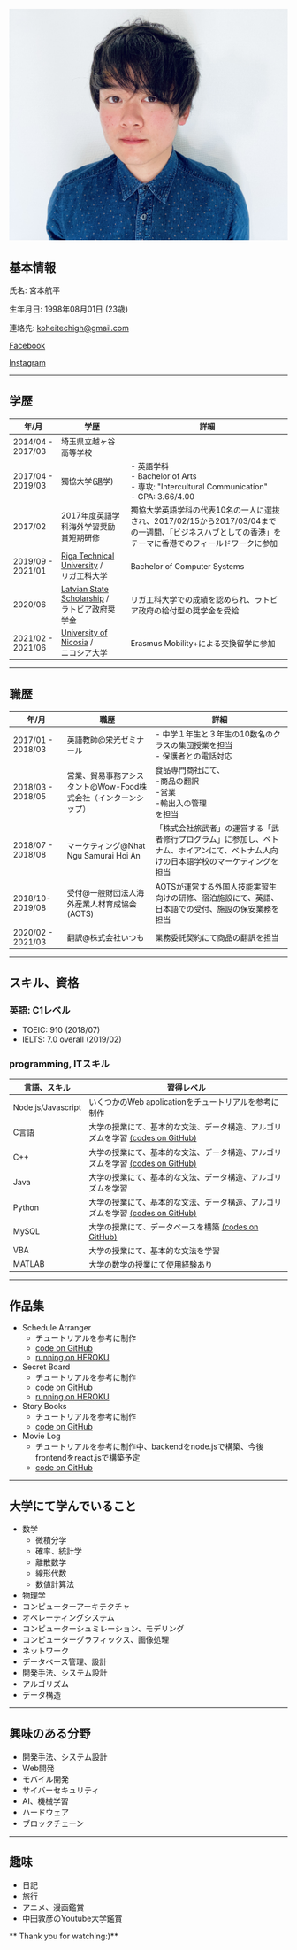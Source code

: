 ![myPic](myPic.jpg)

## 基本情報

氏名: 宮本航平

生年月日:  1998年08月01日 (23歳)

連絡先: koheitechigh@gmail.com

[Facebook](https://www.facebook.com/kohei.miy)

[Instagram](https://www.instagram.com/koheimiyamoto81/)

***

## 学歴

| 年/月 | 学歴 | 詳細 |
| -- | -- | -- |
| 2014/04 - 2017/03 | 埼玉県立越ヶ谷高等学校 |  |
| 2017/04 - 2019/03 | 獨協大学(退学) | - 英語学科<br>- Bachelor of Arts<br>- 専攻: "Intercultural Communication"<br>- GPA: 3.66/4.00|
| 2017/02 | 2017年度英語学科海外学習奨励賞短期研修 | 獨協大学英語学科の代表10名の一人に選抜され、2017/02/15から2017/03/04までの一週間、「ビジネスハブとしての香港」をテーマに香港でのフィールドワークに参加|
| 2019/09 - 2021/01 | [Riga Technical University](https://www.rtu.lv/en) /<br>リガ工科大学 | Bachelor of Computer Systems |
| 2020/06 | [Latvian State Scholarship](https://www.viaa.gov.lv/en/latvian-state-scholarships) /<br>ラトビア政府奨学金  | リガ工科大学での成績を認められ、ラトビア政府の給付型の奨学金を受給 |
| 2021/02 - 2021/06 | [University of Nicosia](https://www.unic.ac.cy/) /<br> ニコシア大学 | Erasmus Mobility+による交換留学に参加 |

***

## 職歴

| 年/月 | 職歴 | 詳細 |
| -- | -- | -- |
| 2017/01 - 2018/03 | 英語教師@栄光ゼミナール | - 中学１年生と３年生の10数名のクラスの集団授業を担当<br>- 保護者との電話対応
| 2018/03 - 2018/05 | 営業、貿易事務アシスタント@Wow-Food株式会社（インターンシップ） | 食品専門商社にて、<br>-商品の翻訳<br>-営業<br>-輸出入の管理<br>を担当
| 2018/07 - 2018/08 | マーケティング@Nhat Ngu Samurai Hoi An | 「株式会社旅武者」の運営する「武者修行プログラム」に参加し、ベトナム、ホイアンにて、ベトナム人向けの日本語学校のマーケティングを担当 |
| 2018/10-2019/08 | 受付@一般財団法人海外産業人材育成協会(AOTS) | AOTSが運営する外国人技能実習生向けの研修、宿泊施設にて、英語、日本語での受付、施設の保安業務を担当 |
| 2020/02 - 2021/03 |翻訳@株式会社いつも | 業務委託契約にて商品の翻訳を担当 |

***

## スキル、資格

### 英語: C1レベル

- TOEIC: 910 (2018/07)
- IELTS: 7.0 overall (2019/02)

### programming, ITスキル

| 言語、スキル | 習得レベル |
| -- | -- |
| Node.js/Javascript | いくつかのWeb applicationをチュートリアルを参考に制作|
| C言語 | 大学の授業にて、基本的な文法、データ構造、アルゴリズムを学習 [(codes on GitHub)](https://github.com/koheitech/my-university-study/tree/main/C-lang)|
| C++ | 大学の授業にて、基本的な文法、データ構造、アルゴリズムを学習 [(codes on GitHub)](https://github.com/koheitech/my-university-study/tree/main/C%2B%2B)|
| Java | 大学の授業にて、基本的な文法、データ構造、アルゴリズムを学習|
| Python | 大学の授業にて、基本的な文法、データ構造、アルゴリズムを学習 [(codes on GitHub)](https://github.com/koheitech/my-university-study/tree/main/Python)|
| MySQL | 大学の授業にて、データベースを構築 [(codes on GitHub)](https://github.com/koheitech/my-university-study/tree/main/Database-design-mySQL)|
| VBA | 大学の授業にて、基本的な文法を学習 |
| MATLAB | 大学の数学の授業にて使用経験あり|

***

## 作品集

- Schedule Arranger
  - チュートリアルを参考に制作
  - [code on GitHub](https://github.com/koheitech/ScheduleArranger)
  - [running on HEROKU](https://my-schedule-arranger.herokuapp.com/)
- Secret Board
  - チュートリアルを参考に制作
  - [code on GitHub](https://github.com/koheitech/SecretBoard)
  - [running on HEROKU](https://my-secret-board.herokuapp.com/)
- Story Books
  - チュートリアルを参考に制作
  - [code on GitHub](https://github.com/koheitech/StoryBooks)
- Movie Log
  - チュートリアルを参考に制作中、backendをnode.jsで構築、今後frontendをreact.jsで構築予定
  - [code on GitHub](https://github.com/koheitech/MovieLog)

***

## 大学にて学んでいること

- 数学
  - 微積分学
  - 確率、統計学
  - 離散数学
  - 線形代数
  - 数値計算法
- 物理学
- コンピューターアーキテクチャ
- オペレーティングシステム
- コンピューターシュミレーション、モデリング
- コンピューターグラフィックス、画像処理
- ネットワーク
- データベース管理、設計
- 開発手法、システム設計
- アルゴリズム
- データ構造

***

## 興味のある分野

- 開発手法、システム設計
- Web開発
- モバイル開発
- サイバーセキュリティ
- AI、機械学習
- ハードウェア
- ブロックチェーン

***

## 趣味

- 日記
- 旅行
- アニメ、漫画鑑賞
- 中田敦彦のYoutube大学鑑賞

** Thank you for watching:)**
